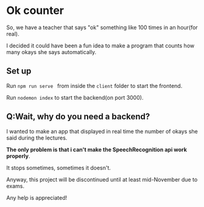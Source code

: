 # Ok counter

So, we have a teacher that says "ok" something like 100 times in an hour(for real).

I decided it could have been a fun idea to make a program that counts how many okays she says automatically.

## Set up

Run   ```npm run serve ``` from inside the ```client``` folder to start the frontend.

Run ```nodemon index``` to start the backend(on port 3000).

## Q:Wait, why do you need a backend?

I wanted to make an app that displayed in real time the number of okays she said during the lectures.

__The only problem is that i can't make the SpeechRecognition api work properly__.

It stops sometimes, sometimes it doesn't.

Anyway, this project will be discontinued until at least mid-November due to exams.

Any help is appreciated!

